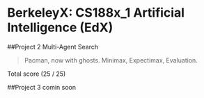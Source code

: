 # BerkeleyX: CS188x_1 Artificial Intelligence (EdX)

##Project 2 Multi-Agent Search
> Pacman, now with ghosts.
> Minimax, Expectimax,
> Evaluation.

Total score (25 / 25)

##Project 3
comin soon
